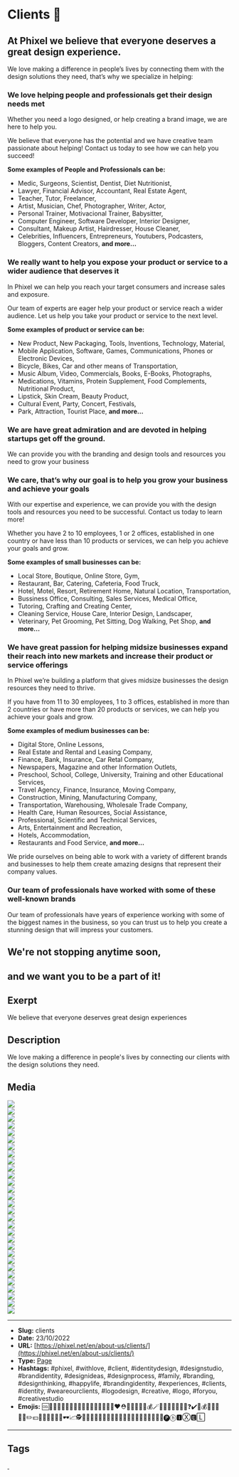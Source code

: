 # Clients 🤝
## At Phixel we believe that everyone deserves a great design experience.

We love making a difference in people’s lives by connecting them with the design solutions they need, that’s why we specialize in helping:

### We love helping people and professionals get their design needs met

Whether you need a logo designed, or help creating a brand image, we are here to help you.

We believe that everyone has the potential and we have creative team passionate about helping! Contact us today to see how we can help you succeed!

**Some examples of People and Professionals can be:**

- Medic, Surgeons, Scientist, Dentist, Diet Nutritionist, 
- Lawyer, Financial Advisor, Accountant, Real Estate Agent, 
- Teacher, Tutor, Freelancer, 
- Artist, Musician, Chef, Photographer, Writer, Actor, 
- Personal Trainer, Motivacional Trainer, Babysitter, 
- Computer Engineer, Software Developer, Interior Designer, 
- Consultant, Makeup Artist, Hairdresser, House Cleaner, 
- Celebrities, Influencers, Entrepreneurs, Youtubers, Podcasters, Bloggers, Content Creators, 
**and more…**

### We really want to help you expose your product or service to a wider audience that deserves it

In Phixel we can help you reach your target consumers and increase sales and exposure.

Our team of experts are eager help your product or service reach a wider audience. Let us help you take your product or service to the next level.

**Some examples of product or service can be:**

- New Product, New Packaging, Tools, Inventions, Technology, Material, 
- Mobile Application, Software, Games, Communications, Phones or Electronic Devices, 
- Bicycle, Bikes, Car and other means of Transportation, 
- Music Album, Video, Commercials, Books, E-Books, Photographs, 
- Medications, Vitamins, Protein Supplement, Food Complements, Nutritional Product, 
- Lipstick, Skin Cream, Beauty Product, 
- Cultural Event, Party, Concert, Festivals, 
- Park, Attraction, Tourist Place, 
**and more…**

### We are have great admiration and are devoted in helping startups get off the ground.

We can provide you with the branding and design tools and resources you need to grow your business

### We care, that’s why our goal is to help you grow your business and achieve your goals

With our expertise and experience, we can provide you with the design tools and resources you need to be successful. Contact us today to learn more!

Whether you have 2 to 10 employees, 1 or 2 offices, established in one country or have less than 10 products or services, we can help you achieve your goals and grow.

**Some examples of small businesses can be:**

- Local Store, Boutique, Online Store, Gym, 
- Restaurant, Bar, Catering, Cafeteria, Food Truck, 
- Hotel, Motel, Resort, Retirement Home, Natural Location, Transportation, 
- Bussiness Office, Consulting, Sales Services, Medical Office, 
- Tutoring, Crafting and Creating Center, 
- Cleaning Service, House Care, Interior Design, Landscaper, 
- Veterinary, Pet Grooming, Pet Sitting, Dog Walking, Pet Shop, 
**and more…**

### We have great passion for helping midsize businesses expand their reach into new markets and increase their product or service offerings

In Phixel we’re building a platform that gives midsize businesses the design resources they need to thrive.

If you have from 11 to 30 employees, 1 to 3 offices, established in more than 2 countries or have more than 20 products or services, we can help you achieve your goals and grow.

**Some examples of medium businesses can be:**

- Digital Store, Online Lessons, 
- Real Estate and Rental and Leasing Company, 
- Finance, Bank, Insurance, Car Retal Company, 
- Newspapers, Magazine and other Information Outlets, 
- Preschool, School, College, University, Training and other Educational Services, 
- Travel Agency, Finance, Insurance, Moving Company, 
- Construction, Mining, Manufacturing Company, 
- Transportation, Warehousing, Wholesale Trade Company, 
- Health Care, Human Resources, Social Assistance, 
- Professional, Scientific and Technical Services, 
- Arts, Entertainment and Recreation, 
- Hotels, Accommodation, 
- Restaurants and Food Service, 
**and more…**

We pride ourselves on being able to work with a variety of different brands and businesses to help them create amazing designs that represent their company values.

### Our team of professionals have worked with some of these well-known brands

Our team of professionals have years of experience working with some of the biggest names in the business, so you can trust us to help you create a stunning design that will impress your customers.

## We're not stopping anytime soon, 
and we want you to be a part of it!
------------
## Exerpt
We believe that everyone deserves great design experiences
## Description
We love making a difference in people's lives by connecting our clients with the design solutions they need.
## Media
<img src="media/31a2e984/clients.jpg" loading="lazy"><br>
<img src="media/d110d0e7/logo-alpina.png" loading="lazy"><br>
<img src="media/914991f9/logo-argos.png" loading="lazy"><br>
<img src="media/6d18b5b6/logo-bancoldex.png" loading="lazy"><br>
<img src="media/dbfdf078/logo-bancolombia.png" loading="lazy"><br>
<img src="media/8689cd03/logo-bavaria.png" loading="lazy"><br>
<img src="media/6570cabb/logo-berlinas.png" loading="lazy"><br>
<img src="media/6fc73d17/logo-caf.png" loading="lazy"><br>
<img src="media/4ac325a5/logo-camara-de-comercio-bogota.png" loading="lazy"><br>
<img src="media/60422c93/logo-citroen.png" loading="lazy"><br>
<img src="media/ab268d9d/logo-creamhelado.png" loading="lazy"><br>
<img src="media/0891e4d7/logo-davivienda.png" loading="lazy"><br>
<img src="media/4603b16a/logo-delipavo.png" loading="lazy"><br>
<img src="media/566dd626/logo-dove.png" loading="lazy"><br>
<img src="media/7f9cbfa4/logo-drummond.png" loading="lazy"><br>
<img src="media/8d3c8c55/logo-ecopetrol.png" loading="lazy"><br>
<img src="media/b49497f9/logo-huggies.png" loading="lazy"><br>
<img src="media/f14cbad5/logo-hyundai.png" loading="lazy"><br>
<img src="media/77d256af/logo-isa.png" loading="lazy"><br>
<img src="media/d074f1bc/logo-lafayette.png" loading="lazy"><br>
<img src="media/8cb10ce3/logo-movistar.png" loading="lazy"><br>
<img src="media/ece5c15c/logo-nestle.png" loading="lazy"><br>
<img src="media/62173b1b/logo-renault.png" loading="lazy"><br>
<img src="media/1b0bcd26/logo-seguros-bolivar.png" loading="lazy"><br>
<img src="media/0e8fe3bf/logo-soho.png" loading="lazy"><br>
<img src="media/428c3b60/logo-telefonica.png" loading="lazy"><br>
<img src="media/a8f4107f/logo-tigo.png" loading="lazy"><br>
<img src="media/8b0396eb/logo-une.png" loading="lazy"><br>
<img src="media/ff9615bb/logo-xbox.png" loading="lazy"><br>
<img src="media/94e7bfb1/cover-clients.jpg" loading="lazy"><br>

------------
- **Slug:** clients
- **Date:** 23/10/2022
- **URL:** [https://phixel.net/en/about-us/clients/](https://phixel.net/en/about-us/clients/)
- **Type:** [Page](#page)
- **Hashtags:** #phixel, #withlove, #client, #identitydesign, #designstudio, #brandidentity, #designideas, #designprocess, #family, #branding, #designthinking, #happylife, #brandingidentity, #experiences, #clients, #identity, #weareourclients, #logodesign, #creative, #logo, #foryou, #creativestudio
- **Emojis:** 🆒🔬👨🏻‍🔧👩🏼‍⚖️️🤴👩‍🏫👨‍👩‍👧‍👦🤵👰❤️️⛑️👨🏾‍🍳👩‍🚒💰🪄🧑‍✈️🧑‍🚀🧔‍♂️👔❓✔️🎨💰👩‍💼📖👩‍⚕️✏️💵🤝💼💊🤵👨‍🚒🕶📈🕵👨‍💼🧑‍🚒💙💉👸🏾👨🏽‍🌾👩‍🔬👩🏻‍🍳🏫🎉👨‍💼🅟ⓗ🅸Ⓧ🅴🄻

------------
## Tags
[ ](# )
